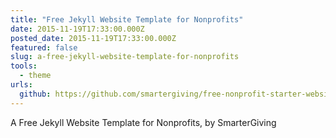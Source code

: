 ```yaml
---
title: "Free Jekyll Website Template for Nonprofits"
date: 2015-11-19T17:33:00.000Z
posted_date: 2015-11-19T17:33:00.000Z
featured: false
slug: a-free-jekyll-website-template-for-nonprofits
tools: 
  - theme
urls:
  github: https://github.com/smartergiving/free-nonprofit-starter-website
---
```

A Free Jekyll Website Template for Nonprofits, by SmarterGiving




